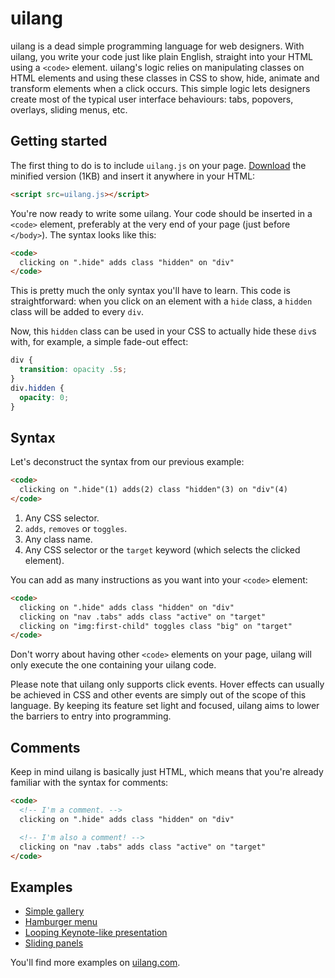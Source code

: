 # uilang

uilang is a dead simple programming language for web designers. With uilang, you write your code just like plain English, straight into your HTML using a `<code>` element. uilang's logic relies on manipulating classes on HTML elements and using these classes in CSS to show, hide, animate and transform elements when a click occurs. This simple logic lets designers create most of the typical user interface behaviours: tabs, popovers, overlays, sliding menus, etc.

## Getting started

The first thing to do is to include `uilang.js` on your page. [Download](http://uilang.com/lib/production/uilang.js) the minified version (1KB) and insert it anywhere in your HTML:

```html
<script src=uilang.js></script>
```
You're now ready to write some uilang. Your code should be inserted in a `<code>` element, preferably at the very end of your page (just before `</body>`). The syntax looks like this:

```html
<code>
  clicking on ".hide" adds class "hidden" on "div"
</code>
```
This is pretty much the only syntax you'll have to learn. This code is straightforward: when you click on an element with a `hide` class, a `hidden` class will be added to every `div`.

Now, this `hidden` class can be used in your CSS to actually hide these `div`s with, for example, a simple fade-out effect:

```css
div {
  transition: opacity .5s;
}
div.hidden {
  opacity: 0;
}
```
## Syntax

Let's deconstruct the syntax from our previous example:

```html
<code>
  clicking on ".hide"(1) adds(2) class "hidden"(3) on "div"(4)
</code>
```
1. Any CSS selector.
2. `adds`, `removes` or `toggles`.
3. Any class name.
4. Any CSS selector or the `target` keyword (which selects the clicked element).

You can add as many instructions as you want into your `<code>` element:

```html
<code>
  clicking on ".hide" adds class "hidden" on "div"
  clicking on "nav .tabs" adds class "active" on "target"
  clicking on "img:first-child" toggles class "big" on "target"
</code>
```
Don't worry about having other `<code>` elements on your page, uilang will only execute the one containing your uilang code.

Please note that uilang only supports click events. Hover effects can usually be achieved in CSS and other events are simply out of the scope of this language. By keeping its feature set light and focused, uilang aims to lower the barriers to entry into programming.

## Comments

Keep in mind uilang is basically just HTML, which means that you're already familiar with the syntax for comments:

```html
<code>
  <!-- I'm a comment. -->
  clicking on ".hide" adds class "hidden" on "div"

  <!-- I'm also a comment! -->
  clicking on "nav .tabs" adds class "active" on "target"
</code>
```

## Examples

* [Simple gallery](http://demos.uilang.com/gallery/)
* [Hamburger menu](http://demos.uilang.com/hamburger-menu/)
* [Looping Keynote-like presentation](http://demos.uilang.com/keynote/)
* [Sliding panels](http://demos.uilang.com/sliding-panels/)

You'll find more examples on [uilang.com](http://uilang.com).
